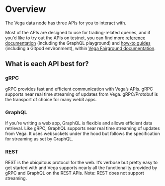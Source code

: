 

# Overview

The Vega data node has three APIs for you to interact with. 

Most of the APIs are designed to use for trading-related queries, and if you'd like to try out the APIs on testnet, you can find more [reference documentation](https://docs.fairground.vega.xyz/docs/api-reference/) (including the GraphQL playground) and [how-to guides](https://docs.fairground.vega.xyz/docs/api-howtos/) (including a Gitpod environment), within [Vega Fairground documentation](https://docs.fairground.vega.xyz/). 

## What is each API best for?

### gRPC

gRPC provides fast and efficient communication with Vega’s APIs. gRPC supports near real time streaming of updates from Vega. gRPC/Protobuf is the transport of choice for many web3 apps.

### GraphQL

If you’re writing a web app, GraphQL is flexible and allows efficient data retrieval. Like gRPC, GraphQL supports near real time streaming of updates from Vega. It uses websockets under the hood but follows the specification for streaming as set by GraphQL.

### REST

REST is the ubiquitous protocol for the web. It’s verbose but pretty easy to get started with and Vega supports nearly all the functionality provided by gRPC and GraphQL on the REST APIs. Note: REST does not support streaming.
